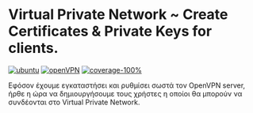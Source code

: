 # Virtual Private Network ~ Create Certificates & Private Keys for clients.

[![ubuntu](https://img.shields.io/badge/Ubuntu-14.04%20LTS-orange.svg)](http://releases.ubuntu.com/14.04/)
[![openVPN](https://img.shields.io/badge/OpenVPN-v2.3.2-blue.svg)](https://community.openvpn.net/openvpn/wiki/ChangesInOpenvpn23#OpenVPN2.3.2)
[![coverage-100%](https://img.shields.io/badge/coverage-100%25-brightgreen.svg)](https://github.com/eellak/gsoc17-donationbox/tree/master/Virtual%20Private%20Network)

Εφόσον έχουμε εγκαταστήσει και ρυθμίσει σωστά τον OpenVPN server, ήρθε η ώρα να δημιουργήσουμε τους χρήστες η οποίοι θα μπορούν να συνδέονται στο Virtual Private Network.
